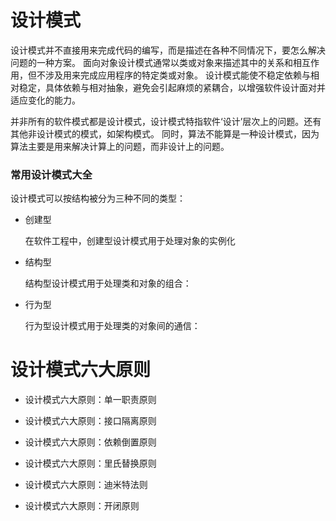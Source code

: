 # 设计模式
设计模式并不直接用来完成代码的编写，而是描述在各种不同情况下，要怎么解决问题的一种方案。
面向对象设计模式通常以类或对象来描述其中的关系和相互作用，但不涉及用来完成应用程序的特定类或对象。
设计模式能使不稳定依赖与相对稳定，具体依赖与相对抽象，避免会引起麻烦的紧耦合，以增强软件设计面对并适应变化的能力。

并非所有的软件模式都是设计模式，设计模式特指软件‘设计’层次上的问题。还有其他非设计模式的模式，如架构模式。
同时，算法不能算是一种设计模式，因为算法主要是用来解决计算上的问题，而非设计上的问题。

### 常用设计模式大全
设计模式可以按结构被分为三种不同的类型：

- 创建型

    在软件工程中，创建型设计模式用于处理对象的实例化
    
    
 - 结构型
 
    结构型设计模式用于处理类和对象的组合：
    
- 行为型

    行为型设计模式用于处理类的对象间的通信：
    
    
# 设计模式六大原则

- 设计模式六大原则：单一职责原则

- 设计模式六大原则：接口隔离原则 

- 设计模式六大原则：依赖倒置原则

- 设计模式六大原则：里氏替换原则

- 设计模式六大原则：迪米特法则

- 设计模式六大原则：开闭原则
